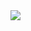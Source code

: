 <img src="https://img.shields.io/badge/STATUS-WORK IN PROGRESS FOR DOCUMENT-orange?style=flat-square">